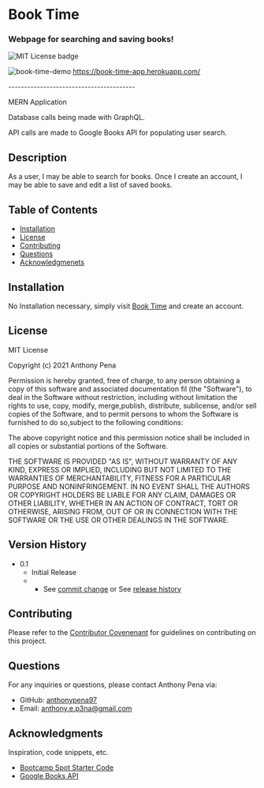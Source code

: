 # Book Time
### Webpage for searching and saving books!
![MIT License badge](https://img.shields.io/badge/license-MIT_License-green)


![book-time-demo](https://user-images.githubusercontent.com/79285555/135836738-85327699-88d9-45f5-acda-68f19e338f2a.gif)
https://book-time-app.herokuapp.com/


<p> ---------------------------------------- </p>

MERN Application

Database calls being made with GraphQL.

API calls are made to Google Books API for populating user search.

## Description
As a user, I may be able to search for books. Once I create an account, I may be able to save and edit a list of saved books.

## Table of Contents
* [Installation](#installation)
* [License](#license)
* [Contributing](#contributing)
* [Questions](#questions)
* [Acknowledgmenets](#Acknowledgments)

## Installation
No Installation necessary, simply visit [Book Time](https://book-time-app.herokuapp.com/) and create an account.

## License
MIT License
    
Copyright (c) 2021 Anthony Pena

Permission is hereby granted, free of charge, to any person obtaining a copy of this software and associated documentation fil (the "Software"), to deal in the Software without restriction, including without limitation the rights to use, copy, modify, merge,publish, distribute, sublicense, and/or sell copies of the Software, and to permit persons to whom the Software is furnished to do so,subject to the following conditions:
            
The above copyright notice and this permission notice shall be included in all copies or substantial portions of the Software.
            
THE SOFTWARE IS PROVIDED "AS IS", WITHOUT WARRANTY OF ANY KIND, EXPRESS OR IMPLIED, INCLUDING BUT NOT LIMITED TO THE WARRANTIES OF MERCHANTABILITY, FITNESS FOR A PARTICULAR PURPOSE AND NONINFRINGEMENT. IN NO EVENT SHALL THE AUTHORS OR COPYRIGHT HOLDERS BE LIABLE FOR ANY CLAIM, DAMAGES OR OTHER LIABILITY, WHETHER IN AN ACTION OF CONTRACT, TORT OR OTHERWISE, ARISING FROM, OUT OF OR IN CONNECTION WITH THE SOFTWARE OR THE USE OR OTHER DEALINGS IN THE SOFTWARE.

## Version History
    
* 0.1
    * Initial Release
    * * See [commit change](https://github.com/anthonypena97/book-time/commits/main) or See [release history](https://github.com/anthonypena97/book-time/releases)

## Contributing
Please refer to the [Contributor Covenenant](https://www.contributor-covenant.org/) for guidelines on contributing on this project.

## Questions
For any inquiries or questions, please contact Anthony Pena via:
* GitHub: [anthonypena97](https://github.com/anthonypena97)
* Email: <anthony.e.p3na@gmail.com>

## Acknowledgments

Inspiration, code snippets, etc.
* [Bootcamp Spot Starter Code](https://github.com/coding-boot-camp/solid-broccoli)
* [Google Books API](https://developers.google.com/books)
